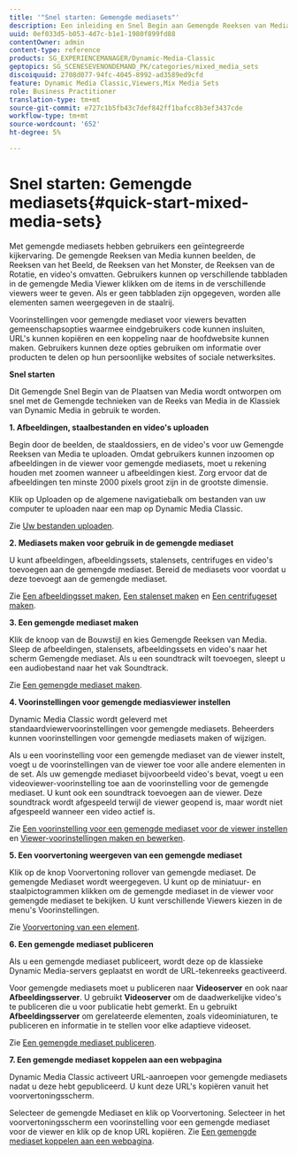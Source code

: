 ```yaml
---
title: '"Snel starten: Gemengde mediasets"'
description: Een inleiding en Snel Begin aan Gemengde Reeksen van Media om u te helpen snel aan de slag gaan.
uuid: 0ef033d5-b053-4d7c-b1e1-1980f899fd88
contentOwner: admin
content-type: reference
products: SG_EXPERIENCEMANAGER/Dynamic-Media-Classic
geptopics: SG_SCENESEVENONDEMAND_PK/categories/mixed_media_sets
discoiquuid: 2708d077-94fc-4045-8992-ad3589ed9cfd
feature: Dynamic Media Classic,Viewers,Mix Media Sets
role: Business Practitioner
translation-type: tm+mt
source-git-commit: e727c1b5fb43c7def842ff1bafcc8b3ef3437cde
workflow-type: tm+mt
source-wordcount: '652'
ht-degree: 5%

---
```



# Snel starten: Gemengde mediasets{#quick-start-mixed-media-sets}

Met gemengde mediasets hebben gebruikers een geïntegreerde kijkervaring. De gemengde Reeksen van Media kunnen beelden, de Reeksen van het Beeld, de Reeksen van het Monster, de Reeksen van de Rotatie, en video&#39;s omvatten. Gebruikers kunnen op verschillende tabbladen in de gemengde Media Viewer klikken om de items in de verschillende viewers weer te geven. Als er geen tabbladen zijn opgegeven, worden alle elementen samen weergegeven in de staalrij.

Voorinstellingen voor gemengde mediaset voor viewers bevatten gemeenschapsopties waarmee eindgebruikers code kunnen insluiten, URL&#39;s kunnen kopiëren en een koppeling naar de hoofdwebsite kunnen maken. Gebruikers kunnen deze opties gebruiken om informatie over producten te delen op hun persoonlijke websites of sociale netwerksites.

**Snel starten**

Dit Gemengde Snel Begin van de Plaatsen van Media wordt ontworpen om snel met de Gemengde technieken van de Reeks van Media in de Klassiek van Dynamic Media in gebruik te worden.

**1. Afbeeldingen, staalbestanden en video&#39;s uploaden**

Begin door de beelden, de staaldossiers, en de video&#39;s voor uw Gemengde Reeksen van Media te uploaden. Omdat gebruikers kunnen inzoomen op afbeeldingen in de viewer voor gemengde mediasets, moet u rekening houden met zoomen wanneer u afbeeldingen kiest. Zorg ervoor dat de afbeeldingen ten minste 2000 pixels groot zijn in de grootste dimensie.

Klik op Uploaden op de algemene navigatiebalk om bestanden van uw computer te uploaden naar een map op Dynamic Media Classic.

Zie [Uw bestanden uploaden](uploading-files.md#uploading-your-files).

**2. Mediasets maken voor gebruik in de gemengde mediaset**

U kunt afbeeldingen, afbeeldingssets, stalensets, centrifuges en video&#39;s toevoegen aan de gemengde mediaset. Bereid de mediasets voor voordat u deze toevoegt aan de gemengde mediaset.

Zie [Een afbeeldingsset maken](creating-image-set.md#creating-an-image-set), [Een stalenset maken](creating-swatch-set.md#creating-a-swatch-set) en [Een centrifugeset maken](creating-spin-set.md#creating-a-spin-set).

**3. Een gemengde mediaset maken**

Klik de knoop van de Bouwstijl en kies Gemengde Reeksen van Media. Sleep de afbeeldingen, stalensets, afbeeldingssets en video&#39;s naar het scherm Gemengde mediaset. Als u een soundtrack wilt toevoegen, sleept u een audiobestand naar het vak Soundtrack.

Zie [Een gemengde mediaset maken](creating-mixed-media-set.md#creating-a-mixed-media-set).

**4. Voorinstellingen voor gemengde mediasviewer instellen**

Dynamic Media Classic wordt geleverd met standaardviewervoorinstellingen voor gemengde mediasets. Beheerders kunnen voorinstellingen voor gemengde mediasets maken of wijzigen.

Als u een voorinstelling voor een gemengde mediaset van de viewer instelt, voegt u de voorinstellingen van de viewer toe voor alle andere elementen in de set. Als uw gemengde mediaset bijvoorbeeld video&#39;s bevat, voegt u een videoviewer-voorinstelling toe aan de voorinstelling voor de gemengde mediaset. U kunt ook een soundtrack toevoegen aan de viewer. Deze soundtrack wordt afgespeeld terwijl de viewer geopend is, maar wordt niet afgespeeld wanneer een video actief is.

Zie [Een voorinstelling voor een gemengde mediaset voor de viewer instellen](setting-mixed-media-set-viewer.md#setting-up-a-mixed-media-set-viewer-preset) en [Viewer-voorinstellingen maken en bewerken](application-setup.md#adding-and-editing-viewer-presets).

**5. Een voorvertoning weergeven van een gemengde mediaset**

Klik op de knop Voorvertoning rollover van gemengde mediaset. De gemengde Mediaset wordt weergegeven. U kunt op de miniatuur- en staalpictogrammen klikken om de gemengde mediaset in de viewer voor gemengde mediaset te bekijken. U kunt verschillende Viewers kiezen in de menu&#39;s Voorinstellingen.

Zie [Voorvertoning van een element](previewing-asset.md#previewing-an-asset).

**6. Een gemengde mediaset publiceren**

Als u een gemengde mediaset publiceert, wordt deze op de klassieke Dynamic Media-servers geplaatst en wordt de URL-tekenreeks geactiveerd.

Voor gemengde mediasets moet u publiceren naar **Videoserver** en ook naar **Afbeeldingsserver**. U gebruikt **Videoserver** om de daadwerkelijke video&#39;s te publiceren die u voor publicatie hebt gemerkt. En u gebruikt **Afbeeldingsserver** om gerelateerde elementen, zoals videominiaturen, te publiceren en informatie in te stellen voor elke adaptieve videoset.

Zie [Een gemengde mediaset publiceren](publishing-mixed-media-set.md#publishing-a-mixed-media-set).

**7. Een gemengde mediaset koppelen aan een webpagina**

Dynamic Media Classic activeert URL-aanroepen voor gemengde mediasets nadat u deze hebt gepubliceerd. U kunt deze URL&#39;s kopiëren vanuit het voorvertoningsscherm.

Selecteer de gemengde Mediaset en klik op Voorvertoning. Selecteer in het voorvertoningsscherm een voorinstelling voor een gemengde mediaset voor de viewer en klik op de knop URL kopiëren. Zie [Een gemengde mediaset koppelen aan een webpagina](linking-mixed-media-set-web.md#linking-a-mixed-media-set-to-a-web-page).

